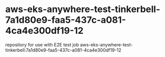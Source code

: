 # aws-eks-anywhere-test-tinkerbell-7a1d80e9-faa5-437c-a081-4ca4e300df19-12
repository for use with E2E test job aws-eks-anywhere-test-tinkerbell:7a1d80e9-faa5-437c-a081-4ca4e300df19-12
